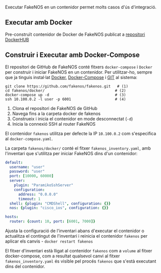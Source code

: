Executar FakeNOS en un contenidor permet molts casos d'ús d'integració.

## Executar amb Docker

Pre-construït contenidor de Docker de FakeNOS publicat a
[repositori DockerHUB](https://hub.docker.com/r/fakenos/fakenos)

## Construir i Executar amb Docker-Compose

El repositori de GitHub de FakeNOS conté fitxers `docker-compose` i `Docker` per construir
i iniciar FakeNOS en un contenidor. Per utilitzar-ho, sempre que ja tinguis instal·lat
[Docker](https://docs.docker.com/engine/install/),
[Docker-Compose](https://docs.docker.com/compose/install/) i
[GIT](https://git-scm.com/book/en/v2/Getting-Started-Installing-Git) al sistema:

```{ .bash .annotate }
git clone https://github.com/fakenos/fakenos.git   # (1)
cd fakenos/docker/                                # (2)
docker-compose up -d                              # (3)
ssh 10.100.0.2 -l user -p 6001                    # (4)
```

1. Clona el repositori de FakeNOS de GitHub
2. Navega fins a la carpeta docker de fakenos
3. Construeix i inicia el contenidor en mode desconnectat (`-d`)
4. Inicia la connexió SSH al router FakeNOS

El contenidor `fakenos` utilitza per defecte la IP `10.100.0.2` com s'especifica al `docker-compose.yaml`.

La carpeta `fakenos/docker/` conté el fitxer `fakenos_inventory.yaml`, amb l'inventari
que s'utilitza per iniciar FakeNOS dins d'un contenidor:

```yaml
default:
  username: "user"
  password: "user"
  port: [10000, 60000]
  server:
    plugin: "ParamikoSshServer"
    configuration:
      address: "0.0.0.0"
      timeout: 1
  shell: {plugin: "CMDShell", configuration: {}}
  nos: {plugin: "cisco_ios", configuration: {}}

hosts:
  router: {count: 10, port: [6001, 7000]}
```

Ajusta la configuració de l'inventari abans d'executar el contenidor o actualitza el contingut de l'inventari
i reinicia el contenidor `fakenos` per aplicar els canvis - `docker restart fakenos`

El fitxer d'inventari està lligat al contenidor `fakenos` com a `volume` al fitxer docker-compose,
com a resultat qualsevol canvi al fitxer `fakenos_inventory.yaml` és visible pel procés `fakenos`
que s'està executant dins del contenidor.